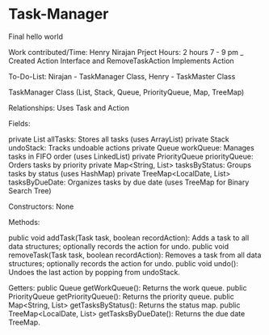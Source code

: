 # Task-Manager
Final
hello world

Work contributed/Time:
Henry Nirajan Prject Hours: 2 hours 7 - 9 pm  _ Created Action Interface and RemoveTaskAction Implements Action


To-Do-List: Nirajan - TaskManager Class, Henry - TaskMaster Class

TaskManager Class
 (List, Stack, Queue, PriorityQueue, Map, TreeMap)

Relationships: Uses Task and Action

Fields:

private List<Task> allTasks: Stores all tasks (uses ArrayList)
private Stack<Action> undoStack: Tracks undoable actions
private Queue<Task> workQueue: Manages tasks in FIFO order (uses LinkedList)
private PriorityQueue<Task> priorityQueue: Orders tasks by priority
private Map<String, List<Task>> tasksByStatus: Groups tasks by status (uses HashMap)
private TreeMap<LocalDate, List<Task>> tasksByDueDate: Organizes tasks by due date (uses TreeMap for Binary Search Tree)

Constructors: None 

Methods:

public void addTask(Task task, boolean recordAction): Adds a task to all data structures; optionally records the action for undo.
public void removeTask(Task task, boolean recordAction): Removes a task from all data structures; optionally records the action for undo.
public void undo(): Undoes the last action by popping from undoStack.


Getters:
public Queue<Task> getWorkQueue(): Returns the work queue.
public PriorityQueue<Task> getPriorityQueue(): Returns the priority queue.
public Map<String, List<Task>> getTasksByStatus(): Returns the status map.
public TreeMap<LocalDate, List<Task>> getTasksByDueDate(): Returns the due date TreeMap.

